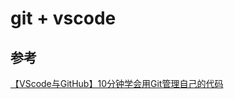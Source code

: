 # git + vscode







## 参考

[【VScode与GitHub】10分钟学会用Git管理自己的代码](https://www.bilibili.com/video/BV1dK411p7RF?from=search&seid=8066546361897202470&spm_id_from=333.337.0.0)
